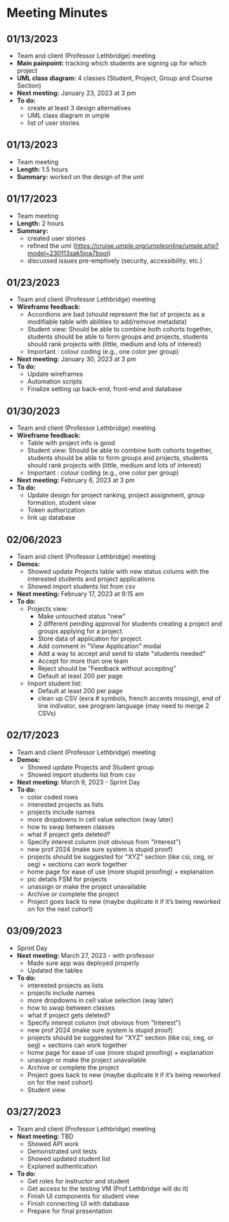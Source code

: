 # Meeting Minutes 

## 01/13/2023
- Team and client (Professor Lethbridge) meeting
- **Main painpoint:** tracking which students are signing up for which project
- **UML class diagram:** 4 classes (Student, Project, Group and Course Section)
- **Next meeting:** January 23, 2023 at 3 pm
- **To do:** 
    - create at least 3 design alternatives
    - UML class diagram in umple
    - list of user stories

## 01/13/2023
- Team meeting
- **Length:** 1.5 hours
- **Summary:** worked on the design of the uml

## 01/17/2023
- Team meeting
- **Length:** 2 hours
- **Summary:**
    - created user stories
    - refined the uml (https://cruise.umple.org/umpleonline/umple.php?model=230113sak5joa7booi)
    - discussed issues pre-emptively (security, accessibility, etc.)

## 01/23/2023
- Team and client (Professor Lethbridge) meeting
- **Wireframe feedback:** 
    -  Accordions are bad (should represent the list of projects as a modifiable table with abilities to add/remove metadata)
    -  Student view: Should be able to combine both cohorts together, students should be able to form groups and projects, students should rank projects with (little, medium and lots of interest)
    -  Important : colour coding (e.g., one color per group)
- **Next meeting:** January 30, 2023 at 3 pm
- **To do:** 
    - Update wireframes
    - Automation scripts
    - Finalize setting up back-end, front-end and database

## 01/30/2023
- Team and client (Professor Lethbridge) meeting
- **Wireframe feedback:** 
    -  Table with project info is good
    -  Student view: Should be able to combine both cohorts together, students should be able to form groups and projects, students should rank projects with (little, medium and lots of interest)
    -  Important : colour coding (e.g., one color per group)
- **Next meeting:** February 6, 2023 at 3 pm
- **To do:** 
    - Update design for project ranking, project assignment, group formation, student view
    - Token authorization
    - link up database

## 02/06/2023
- Team and client (Professor Lethbridge) meeting
- **Demos:** 
    -  Showed update Projects table with new status colums with the interested students and project applications
    -  Showed import students list from csv
- **Next meeting:** February 17, 2023 at 9:15 am
- **To do:** 
    - Projects view:
        - Make untouched status "new"
        - 2 different pending approval for students creating a project and groups applying for a project.
        - Store data of application for project.
        - Add comment in "View Application" modal
        - Add a way to accept and send to state "students needed"
        - Accept for more than one team
        - Reject should be "Feedback without accepting"
        - Default at least 200 per page
    - Import student list:
        - Default at least 200 per page
        - clean up CSV (exra # symbols, french accents missing), end of line indivator, see program language (may need to merge 2 CSVs) 

## 02/17/2023
- Team and client (Professor Lethbridge) meeting
- **Demos:** 
    -  Showed update Projects and Student group
    -  Showed import students list from csv
- **Next meeting:** March 9, 2023 - Sprint Day
- **To do:** 
    - color coded rows
    - interested projects as lists
    - projects include names
    - more dropdowns in cell value selection (way later)
    - how to swap between classes
    - what if project gets deleted?
    - Specify interest column (not obvious from "Interest") 
    - new prof 2024 (make sure system is stupid proof)
    - projects should be suggested for "XYZ" section (like csi, ceg, or seg) + sections can work together
    - home page for ease of use (more stupid proofing) + explanation
    - pic details FSM for projects
    - unassign or make the project unavailable
    - Archive or complete the project
    - Project goes back to new (maybe duplicate it if it’s being reworked on for the next cohort) 

## 03/09/2023
- Sprint Day
- **Next meeting:** March 27, 2023 - with professor
    -  Made sure app was deployed properly
    -  Updated the tables
- **To do:** 
    - interested projects as lists
    - projects include names
    - more dropdowns in cell value selection (way later)
    - how to swap between classes
    - what if project gets deleted?
    - Specify interest column (not obvious from "Interest") 
    - new prof 2024 (make sure system is stupid proof)
    - projects should be suggested for "XYZ" section (like csi, ceg, or seg) + sections can work together
    - home page for ease of use (more stupid proofing) + explanation
    - unassign or make the project unavailable
    - Archive or complete the project
    - Project goes back to new (maybe duplicate it if it’s being reworked on for the next cohort) 
    - Student view

## 03/27/2023
- Team and client (Professor Lethbridge) meeting
- **Next meeting:** TBD
    -  Showed API work
    -  Demonstrated unit tests
    -  Showed updated student list
    -  Explaned authentication
- **To do:** 
    - Get roles for instructor and student
    - Get access to the testing VM (Prof Lethbridge will do it)
    - Finish UI components for student view
    - Finish connecting UI with database
    - Prepare for final presentation
